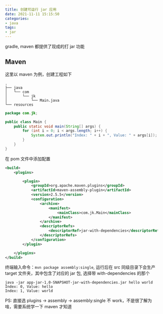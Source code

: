 ```yaml
---
title: 创建可运行 jar 应用
date: 2021-11-11 15:15:50
categories:
- java
tags:
- jar
---
```


gradle, maven 都提供了现成的打 jar 功能

## Maven 

这里以 maven 为例，创建工程如下

```text
.
├── java
│   └── com
│       └── jk
│           └── Main.java
└── resources
```

```java
package com.jk;

public class Main {
    public static void main(String[] args) {
        for (int i = 0; i < args.length; i++) {
            System.out.println("Index: " + i + ", Value: " + args[i]);
        }
    }
}
```

在 pom 文件中添加配置

```xml
<build>
    <plugins>

        <plugin>
            <groupId>org.apache.maven.plugins</groupId>
            <artifactId>maven-assembly-plugin</artifactId>
            <version>2.5.5</version>
            <configuration>
                <archive>
                    <manifest>
                        <mainClass>com.jk.Main</mainClass>
                    </manifest>
                </archive>
                <descriptorRefs>
                    <descriptorRef>jar-with-dependencies</descriptorRef>
                </descriptorRefs>
            </configuration>
        </plugin>

    </plugins>
</build>
```

终端输入命令：`mvn package assembly:single`, 运行后在 src 同级目录下会生产 target 文件夹，其中包含了对应的 jar 包, 选择带 with-dependencies 的那个

```text
java -jar app-jar-1.0-SNAPSHOT-jar-with-dependencies.jar hello world 
Index: 0, Value: hello
Index: 1, Value: world
```

PS: 直接选 plugins -> assembly -> assembly:single 不 work，不是很了解为啥，需要系统学一下 maven 才知道
